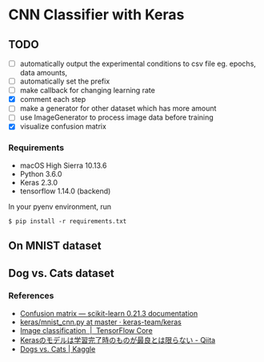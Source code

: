 # CNN Classifier with Keras

## TODO
- [ ] automatically output the experimental conditions to csv file eg. epochs, data amounts, 
- [ ] automatically set the prefix
- [ ] make callback for changing learning rate
- [x] comment each step
- [ ] make a generator for other dataset which has more amount
- [ ] use ImageGenerator to process image data before training
- [x] visualize confusion matrix

### Requirements
- macOS High Sierra 10.13.6
- Python 3.6.0
- Keras 2.3.0
- tensorflow 1.14.0 (backend)

In your pyenv environment, run 
```
$ pip install -r requirements.txt
```

## On MNIST dataset


## Dog vs. Cats dataset


### References
- [Confusion matrix — scikit-learn 0.21.3 documentation](https://scikit-learn.org/stable/auto_examples/model_selection/plot_confusion_matrix.html#sphx-glr-auto-examples-model-selection-plot-confusion-matrix-py)
- [keras/mnist_cnn.py at master · keras-team/keras](https://github.com/keras-team/keras/blob/master/examples/mnist_cnn.py)
- [Image classification  |  TensorFlow Core](https://www.tensorflow.org/tutorials/images/classification)
- [Kerasのモデルは学習完了時のものが最良とは限らない - Qiita](https://qiita.com/cvusk/items/7bcd3bc2e82bb45c9e9c)
- [Dogs vs. Cats | Kaggle](https://www.kaggle.com/c/dogs-vs-cats/data)